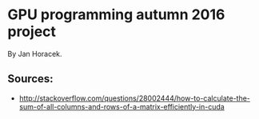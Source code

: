 # GPU programming autumn 2016 project

By Jan Horacek.

## Sources:

* http://stackoverflow.com/questions/28002444/how-to-calculate-the-sum-of-all-columns-and-rows-of-a-matrix-efficiently-in-cuda
